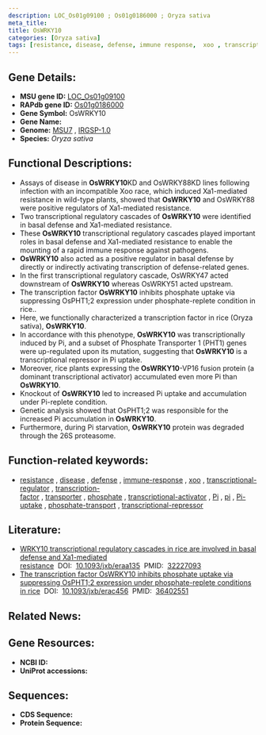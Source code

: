 ```yaml
---
description: LOC_Os01g09100 ; Os01g0186000 ; Oryza sativa
meta_title:
title: OsWRKY10
categories: [Oryza sativa]
tags: [resistance, disease, defense, immune response,  xoo , transcriptional regulator, transcription factor, transporter, phosphate, transcriptional activator, Pi, pi,  pi , Pi uptake, phosphate transport, transcriptional repressor]
---
```


## Gene Details:
- **MSU gene ID:** [LOC_Os01g09100](http://rice.uga.edu/cgi-bin/ORF_infopage.cgi?orf=LOC_Os01g09100)  
- **RAPdb gene ID:** [Os01g0186000](https://rapdb.dna.affrc.go.jp/locus/?name=Os01g0186000)  
- **Gene Symbol:** OsWRKY10
- **Gene Name:**
- **Genome:**  [MSU7](http://rice.uga.edu/)&nbsp;,&nbsp;[IRGSP-1.0](https://rapdb.dna.affrc.go.jp/download/irgsp1.html)
- **Species:** *Oryza sativa*

## Functional Descriptions:
   - Assays of disease in **OsWRKY10**KD and OsWRKY88KD lines following infection with an incompatible Xoo race, which induced Xa1-mediated resistance in wild-type plants, showed that **OsWRKY10** and OsWRKY88 were positive regulators of Xa1-mediated resistance.
   - Two transcriptional regulatory cascades of **OsWRKY10** were identified in basal defense and Xa1-mediated resistance.
   - These **OsWRKY10** transcriptional regulatory cascades played important roles in basal defense and Xa1-mediated resistance to enable the mounting of a rapid immune response against pathogens.
   - **OsWRKY10** also acted as a positive regulator in basal defense by directly or indirectly activating transcription of defense-related genes.
   - In the first transcriptional regulatory cascade, OsWRKY47 acted downstream of **OsWRKY10** whereas OsWRKY51 acted upstream.
   - The transcription factor **OsWRKY10** inhibits phosphate uptake via suppressing OsPHT1;2 expression under phosphate-replete condition in rice..
   - Here, we functionally characterized a transcription factor in rice (Oryza sativa), **OsWRKY10**.
   - In accordance with this phenotype, **OsWRKY10** was transcriptionally induced by Pi, and a subset of Phosphate Transporter 1 (PHT1) genes were up-regulated upon its mutation, suggesting that **OsWRKY10** is a transcriptional repressor in Pi uptake.
   - Moreover, rice plants expressing the **OsWRKY10**-VP16 fusion protein (a dominant transcriptional activator) accumulated even more Pi than **OsWRKY10**.
   - Knockout of **OsWRKY10** led to increased Pi uptake and accumulation under Pi-replete condition.
   - Genetic analysis showed that OsPHT1;2 was responsible for the increased Pi accumulation in **OsWRKY10**.
   - Furthermore, during Pi starvation, **OsWRKY10** protein was degraded through the 26S proteasome.

## Function-related keywords:
   - [resistance](/tags/resistance/)&nbsp;,&nbsp;[disease](/tags/disease/)&nbsp;,&nbsp;[defense](/tags/defense/)&nbsp;,&nbsp;[immune-response](/tags/immune-response/)&nbsp;,&nbsp;[xoo](/tags/xoo/)&nbsp;,&nbsp;[transcriptional-regulator](/tags/transcriptional-regulator/)&nbsp;,&nbsp;[transcription-factor](/tags/transcription-factor/)&nbsp;,&nbsp;[transporter](/tags/transporter/)&nbsp;,&nbsp;[phosphate](/tags/phosphate/)&nbsp;,&nbsp;[transcriptional-activator](/tags/transcriptional-activator/)&nbsp;,&nbsp;[Pi](/tags/Pi/)&nbsp;,&nbsp;[pi](/tags/pi/)&nbsp;,&nbsp;[Pi-uptake](/tags/Pi-uptake/)&nbsp;,&nbsp;[phosphate-transport](/tags/phosphate-transport/)&nbsp;,&nbsp;[transcriptional-repressor](/tags/transcriptional-repressor/)

## Literature:
   - [WRKY10 transcriptional regulatory cascades in rice are involved in basal defense and Xa1-mediated resistance](https://www.doi.org/10.1093/jxb/eraa135)&nbsp;&nbsp;DOI:&nbsp;&nbsp;[10.1093/jxb/eraa135](https://www.doi.org/10.1093/jxb/eraa135)&nbsp;&nbsp;PMID:&nbsp;&nbsp;[32227093](https://pubmed.ncbi.nlm.nih.gov/32227093/)
   - [The transcription factor OsWRKY10 inhibits phosphate uptake via suppressing OsPHT1;2 expression under phosphate-replete conditions in rice](https://www.doi.org/10.1093/jxb/erac456)&nbsp;&nbsp;DOI:&nbsp;&nbsp;[10.1093/jxb/erac456](https://www.doi.org/10.1093/jxb/erac456)&nbsp;&nbsp;PMID:&nbsp;&nbsp;[36402551](https://pubmed.ncbi.nlm.nih.gov/36402551/)

## Related News:

## Gene Resources:
- **NCBI ID:**  []()
- **UniProt accessions:** [](https://www.uniprot.org/uniprotkb//entry)

## Sequences:
- **CDS Sequence:**
- **Protein Sequence:**
